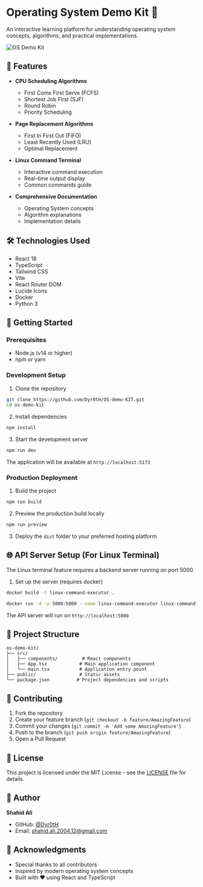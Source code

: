 # Operating System Demo Kit 🚀

An interactive learning platform for understanding operating system concepts, algorithms, and practical implementations.

![OS Demo Kit](https://images.unsplash.com/photo-1518432031352-d6fc5c10da5a?auto=format&fit=crop&q=80&w=1740&h=400)

## 🌟 Features

- **CPU Scheduling Algorithms**

  - First Come First Serve (FCFS)
  - Shortest Job First (SJF)
  - Round Robin
  - Priority Scheduling
- **Page Replacement Algorithms**

  - First In First Out (FIFO)
  - Least Recently Used (LRU)
  - Optimal Replacement
- **Linux Command Terminal**

  - Interactive command execution
  - Real-time output display
  - Common commands guide
- **Comprehensive Documentation**

  - Operating System concepts
  - Algorithm explanations
  - Implementation details

## 🛠️ Technologies Used

- React 18
- TypeScript
- Tailwind CSS
- Vite
- React Router DOM
- Lucide Icons
- Docker
- Python 3

## 🚀 Getting Started

### Prerequisites

- Node.js (v14 or higher)
- npm or yarn

### Development Setup

1. Clone the repository

```bash
git clone https://github.com/Dyr0tH/OS-demo-KIT.git
cd os-demo-kit
```

2. Install dependencies

```bash
npm install
```

3. Start the development server

```bash
npm run dev
```

The application will be available at `http://localhost:5173`

### Production Deployment

1. Build the project

```bash
npm run build
```

2. Preview the production build locally

```bash
npm run preview
```

3. Deploy the `dist` folder to your preferred hosting platform

## 🌐 API Server Setup (For Linux Terminal)

The Linux terminal feature requires a backend server running on port 5000.

1. Set up the server (requires docker)

```bash
docker build -t linux-command-executor .

docker run -d -p 5000:5000 --name linux-command-executor linux-command-executor
```

The API server will run on `http://localhost:5000`

## 📖 Project Structure

```
os-demo-kit/
├── src/
│   ├── components/         # React components
│   ├── App.tsx            # Main application component
│   └── main.tsx           # Application entry point
├── public/                # Static assets
└── package.json          # Project dependencies and scripts
```

## 🤝 Contributing

1. Fork the repository
2. Create your feature branch (`git checkout -b feature/AmazingFeature`)
3. Commit your changes (`git commit -m 'Add some AmazingFeature'`)
4. Push to the branch (`git push origin feature/AmazingFeature`)
5. Open a Pull Request

## 📝 License

This project is licensed under the MIT License - see the [LICENSE](LICENSE) file for details.

## 👤 Author

**Shahid Ali**

- GitHub: [@Dyr0tH](https://github.com/Dyr0tH)
- Email: shahid.ali.2004.12@gmail.com

## 🌟 Acknowledgments

- Special thanks to all contributors
- Inspired by modern operating system concepts
- Built with ❤️ using React and TypeScript
